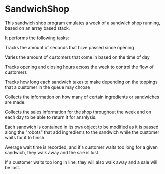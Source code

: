 # SandwichShop
This sandwich shop program emulates a week of a sandwich shop running, based on an array based stack.

It performs the following tasks:

Tracks the amount of seconds that have passed since opening

Varies the amount of customers that come in based on the time of day

Tracks opening and closing hours across the week to control the flow of customers

Tracks how long each sandwich takes to make depending on the toppings that a customer in the queue may choose

Collects the information on how many of certain ingredients or sandwiches are made. 

Collects the sales information for the shop throughout the week and on each day to be able to return it for ananlysis.

Each sandwich is contained in its own object to be modified as it is passed along the "robots" that add ingredients to the sandwich while the customer waits for it to finish.

Average wait time is recorded, and if a customer waits too long for a given sandwich, they walk away and the sale is lost. 

If a customer waits too long in line, they will also walk away and a sale will be lost.
